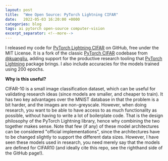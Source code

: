 ```yaml
---
layout: post
title:  "Wee Open Source: PyTorch Lightning CIFAR"
date:   2022-05-03 16:20:00 +0000
categories: blog
tags: ai pytorch open-source computer-vision
excerpt_separator: <!--more-->
---
```


I released my code for [PyTorch Lightning CIFAR](https://github.com/Wheest/pytorch-lightning-cifar/tree/master) on GitHub, free under the MIT License.
It is a fork of the classic [PyTorch CIFAR](https://github.com/kuangliu/pytorch-cifar) codebase from [@kuangliu](https://github.com/kuangliu), adding support for the productive research tooling that [PyTorch Lightning](https://www.pytorchlightning.ai/) package brings.
I also include accuracies for the models trained using 200 epochs.

<!--more-->

**Why is this useful?**

CIFAR-10 is a small image classification dataset, which can be useful for validating research ideas (since models are smaller, and cheaper to train).
It has two key advantages over the MNIST database in that the problem is a bit harder, and the images are non-greyscale.
However, when doing research, you want to be able to have access to as much functionality as possible, without having to write a lot of boilerplate code.
That is the design philosophy of the PyTorch Lightning library, hence why combining the two together makes sense.
Note that few (if any) of these model architectures can be considered "official implementations", since the architectures have to be changed slightly to support the different data sizes.
However, I have seen these models used in research, you need merely say that the models are defined for CIFAR10 (and ideally cite this repo, see the righthand side of the GitHub page!).
